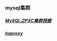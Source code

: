 ### mysql集群
##### [MySQL之PXC集群搭建][1]
##### [haproxy][2]
[1]: https://www.cnblogs.com/markLogZhu/p/11463125.html
[2]: https://blog.csdn.net/Michaelwubo/article/details/95334852